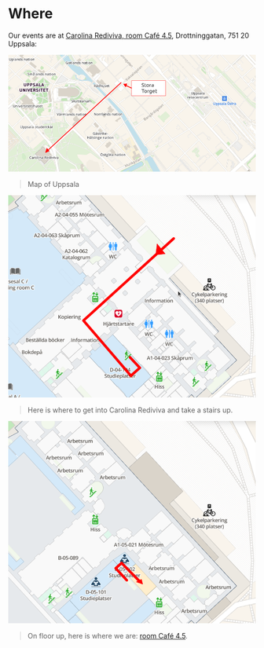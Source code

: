 # Where

Our events are at
[Carolina Rediviva, room Café 4.5](https://link.mazemap.com/90ZtnxI3),
Drottninggatan, 751 20 Uppsala:

![Annotated map of Uppsala showing Carolina Rediviva](pics/uppsala_carolina_annotated.png)

> Map of Uppsala

![Annotated map of Carolina Rediviva third floor](pics/carolina_3_annotated.png)

> Here is where to get into Carolina Rediviva
> and take a stairs up.

![Annotated map of Carolina Rediviva fourth floor](pics/carolina_4_annotated.png)

> On floor up, here is where we are:
[room Café 4.5](https://link.mazemap.com/90ZtnxI3).
